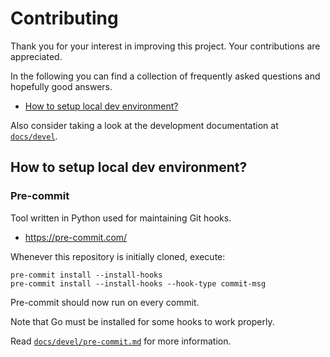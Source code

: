 # Contributing <!-- omit in toc -->

Thank you for your interest in improving this project. Your contributions are
appreciated.

In the following you can find a collection of frequently asked questions and
hopefully good answers.

- [How to setup local dev environment?](#how-to-setup-local-dev-environment)

Also consider taking a look at the development documentation at
[`docs/devel`](docs/devel).

## How to setup local dev environment?

### Pre-commit <!-- omit in toc -->

Tool written in Python used for maintaining Git hooks.

- <https://pre-commit.com/>

Whenever this repository is initially cloned, execute:

```
pre-commit install --install-hooks
pre-commit install --install-hooks --hook-type commit-msg
```

Pre-commit should now run on every commit.

Note that Go must be installed for some hooks to work properly.

Read [`docs/devel/pre-commit.md`](docs/devel/pre-commit.md) for more
information.
